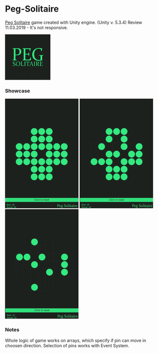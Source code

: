 # Peg-Solitaire
<a href="https://en.wikipedia.org/wiki/Peg_solitaire">Peg Solitaire</a> game created with Unity engine. (Unity v. 5.3.4)
Review 11.03.2019 - It's not responsive.


<img src="Media_img/bigicon.png" alt="logo" width="150" height="150">
<h3> Showcase </h3>
<div>
<img src="Media_img/2.png" alt="logo" width="243" height="361">
<img src="Media_img/3.png" alt="logo" width="243" height="361">
<img src="Media_img/4.png" alt="logo" width="243" height="361">
</div>
<h3> Notes </h3>
Whole logic of game works on arrays, which specify if pin can move in choosen direction. 
Selection of pins works with Event System. 
